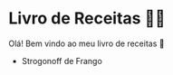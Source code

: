 # Livro de Receitas :woman_cook: 

Olá! Bem vindo ao meu livro de receitas :wave:

- Strogonoff de Frango 